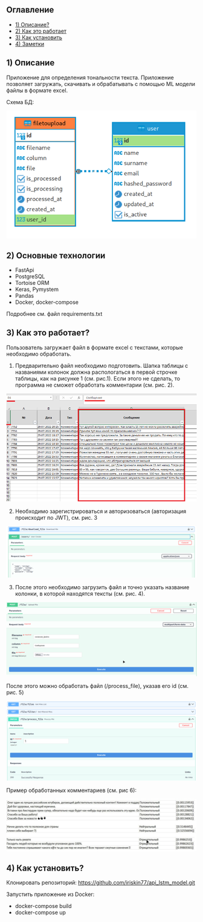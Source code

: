 
## Оглавление

+ [1) Описание?](#title1)
+ [2) Как это работает](#title2)
+ [3) Как установить](#title3)
+ [4) Заметки](#title4)

## <a id="title1">1) Описание</a>

Приложение для определения тональности текста. Приложение позволяет загружать, скачивать и
обрабатывать с помощью ML модели файлы в формате excel. 

Схема БД:

![Рис. 1](/images/db_schema.png)

## <a id="title2">2) Основные технологии</a>

+ FastApi
+ PostgreSQL
+ Tortoise ORM
+ Keras, Pymystem
+ Pandas
+ Docker, docker-compose

Подробнее см. файл requirements.txt

## <a id="title3">3) Как это работает?</a>

Пользователь загружает файл в формате excel с текстами, которые необходимо обработать.

1) Предварительно файл необходимо подготовить. Шапка таблицы с названиями колонок должна распологаться в первой строчке таблицы, как на рисунке 1 (см. рис.1).
    Если этого не сделать, то программа не сможет обработать комментарии (см. рис. 2).


![Рис. 2](/images/file_excel.png)

2) Необходимо зарегистрироваться и авторизоваться (авторизация происходит по JWT), см. рис. 3

![Рис. 3](/images/reg_user.png)

3) После этого необходимо загрузить файл и точно указать название колонки, в которой
находятся тексты (см. рис. 4).

   
![Рис. 4](/images/upload.png)

После этого можно обработать файл (/process_file), указав его id (см. рис. 5)

![Рис. 5](/images/file_process.png)

Пример обработанных комментариев (см. рис 6):

![Рис. 6](/images/comments.png)

## <a id="title4">4) Как установить?</a>

Клонировать репозиторий: https://github.com/iriskin77/api_lstm_model.git

Запустить приложение из Docker:
 + docker-compose build
 + docker-compose up

